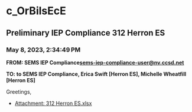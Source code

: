 # c_OrBilsEcE
## Preliminary IEP Compliance 312 Herron ES
### May 8, 2023, 2:34:49 PM
**FROM: SEMS IEP Compliance<sems-iep-compliance-user@nv.ccsd.net>**

**TO: to SEMS IEP Compliance, Erica Swift [Herron ES], Michelle Wheatfill [Herron ES]**


Greetings, 





* [Attachment: 312 Herron ES.xlsx](c_OrBilsEcE-attachment-1.xlsx)
